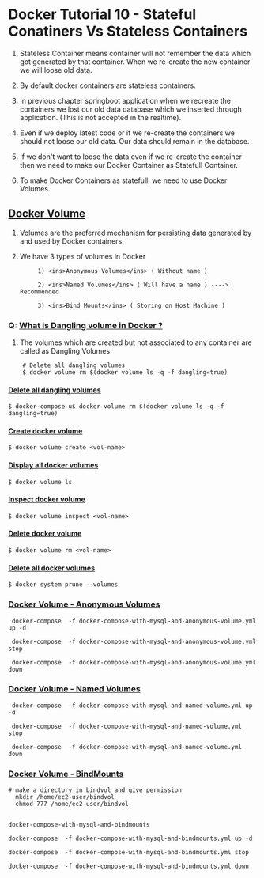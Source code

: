 # Docker Tutorial 10 - Stateful Conatiners Vs Stateless Containers 

1. Stateless Container means container will not remember the data which got generated by that container. When we re-create the new container we will loose old data.

2. By default docker containers are stateless containers.

3. In previous chapter springboot application when we recreate the containers we lost our old data database which we inserted through application.  (This is not accepted in the realtime).

4. Even if we deploy latest code or if we re-create the containers we should not loose our old data. Our data should remain in the database.

5. If we don't want to loose the data even if we re-create the container then we need to make our Docker Container as Statefull Container.

6. To make Docker Containers as statefull, we need to use Docker Volumes.

## <ins>Docker Volume</ins>

1. Volumes are the preferred mechanism for persisting data generated by and used by Docker containers.

2. We have 3 types of volumes in Docker

			1) <ins>Anonymous Volumes</ins> ( Without name )

			2) <ins>Named Volumes</ins> ( Will have a name ) ----> Recommended

			3) <ins>Bind Mounts</ins> ( Storing on Host Machine )

### Q: <ins>What is Dangling volume in Docker ?</ins>

1.  The volumes which are created but not associated to any container are called as Dangling Volumes

```
	# Delete all dangling volumes
	$ docker volume rm $(docker volume ls -q -f dangling=true)
```


#### <ins>Delete all dangling volumes</ins>
`$ docker-compose u$ docker volume rm $(docker volume ls -q -f dangling=true)`

#### <ins>Create docker volume</ins>
`$ docker volume create <vol-name>`

#### <ins>Display all docker volumes</ins>
`$ docker volume ls`

#### <ins>Inspect docker volume</ins>
`$ docker volume inspect <vol-name>`

#### <ins>Delete docker volume</ins>
`$ docker volume rm <vol-name>`

#### <ins>Delete all docker volumes</ins>
`$ docker system prune --volumes`


### <ins>Docker Volume - Anonymous Volumes</ins>

```
 docker-compose  -f docker-compose-with-mysql-and-anonymous-volume.yml up -d

 docker-compose  -f docker-compose-with-mysql-and-anonymous-volume.yml stop
 
 docker-compose  -f docker-compose-with-mysql-and-anonymous-volume.yml down
```
	  
### <ins>Docker Volume - Named Volumes</ins>

```
 docker-compose  -f docker-compose-with-mysql-and-named-volume.yml up -d

 docker-compose  -f docker-compose-with-mysql-and-named-volume.yml stop
 
 docker-compose  -f docker-compose-with-mysql-and-named-volume.yml down
```

### <ins>Docker Volume - BindMounts</ins>

```
# make a directory in bindvol and give permission 
  mkdir /home/ec2-user/bindvol
  chmod 777 /home/ec2-user/bindvol


docker-compose-with-mysql-and-bindmounts

docker-compose  -f docker-compose-with-mysql-and-bindmounts.yml up -d

docker-compose  -f docker-compose-with-mysql-and-bindmounts.yml stop
 
docker-compose  -f docker-compose-with-mysql-and-bindmounts.yml down

```
	  
	  